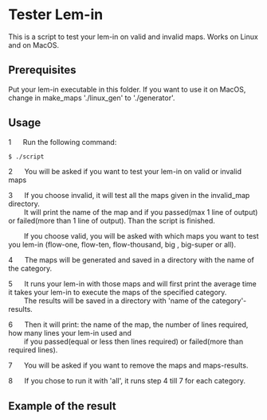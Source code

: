 # Tester Lem-in

This is a script to test your lem-in on valid and invalid maps. Works on Linux and on MacOS.

## Prerequisites

Put your lem-in executable in this folder. If you want to use it on MacOS, change in make_maps './linux_gen' to './generator'.

## Usage

1&nbsp;&nbsp;&nbsp;&nbsp;&nbsp;&nbsp;Run the following command:
```bash
$ ./script
```
2&nbsp;&nbsp;&nbsp;&nbsp;&nbsp;&nbsp;You will be asked if you want to test your lem-in on valid or invalid maps

3&nbsp;&nbsp;&nbsp;&nbsp;&nbsp;&nbsp;If you choose invalid, it will test all the maps given in the invalid_map directory.<br />
 &nbsp;&nbsp;&nbsp;&nbsp;&nbsp;&nbsp;&nbsp;&nbsp;It will print the name of the map and if you passed(max 1 line of output) or failed(more than 1 line of output). Than the script is finished.

&nbsp;&nbsp;&nbsp;&nbsp;&nbsp;&nbsp;&nbsp;&nbsp;If you choose valid, you will be asked with which maps you want to test you lem-in (flow-one, flow-ten, flow-thousand, big , big-super or all).


4&nbsp;&nbsp;&nbsp;&nbsp;&nbsp;&nbsp;The maps will be generated and saved in a directory with the name of the category.

5&nbsp;&nbsp;&nbsp;&nbsp;&nbsp;&nbsp;It runs your lem-in with those maps and will first print the average time it takes your lem-in to execute the maps of the specified category.<br />
&nbsp;&nbsp;&nbsp;&nbsp;&nbsp;&nbsp;&nbsp;&nbsp;The results  will be saved in a directory with 'name of the category'-results.

6&nbsp;&nbsp;&nbsp;&nbsp;&nbsp;&nbsp;Then it will print: the name of the map, the number of lines required, how many lines your lem-in used and<br />
&nbsp;&nbsp;&nbsp;&nbsp;&nbsp;&nbsp;&nbsp;&nbsp;if you passed(equal or less then lines required) or failed(more than required lines).

7&nbsp;&nbsp;&nbsp;&nbsp;&nbsp;&nbsp;You will be asked if you want to remove the maps and maps-results.

8&nbsp;&nbsp;&nbsp;&nbsp;&nbsp;&nbsp;If you chose to run it with 'all', it runs step 4 till 7 for each category.

## Example of the result
